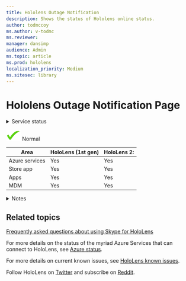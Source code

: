 ```yaml
---
title: Hololens Outage Notification
description: Shows the status of Hololens online status. 
author: todmccoy
ms.author: v-todmc
ms.reviewer: 
manager: dansimp
audience: Admin
ms.topic: article
ms.prod: hololens
localization_priority: Medium 
ms.sitesec: library
---
```


# Hololens Outage Notification Page

<details>
<summary>Service status</summary>

![Yes](images/checkmark.png) Services are operating normally

</details>

![Normal](images/checkmark.png) Normal

Area|HoloLens (1st gen)|HoloLens 2:
---|---|---
Azure services|Yes|Yes
Store app|Yes|Yes
Apps|Yes|Yes
MDM|Yes|Yes

<details>
<summary>Notes</summary>

(Notes go here)

</details>

## Related topics

[Frequently asked questions about using Skype for HoloLens](https://support.skype.com/en/faq/FA34641/frequently-asked-questions-about-using-skype-for-hololens)

For more details on the status of the myriad Azure Services that can connect to HoloLens, see [Azure status](https://azure.microsoft.com/en-us/status/).

For more details on current known issues, see [HoloLens known issues](https://docs.microsoft.com/en-us/windows/mixed-reality/hololens-known-issues).

Follow HoloLens on [Twitter](https://twitter.com/HoloLens) and subscribe on [Reddit](https://www.reddit.com/r/HoloLens/).
